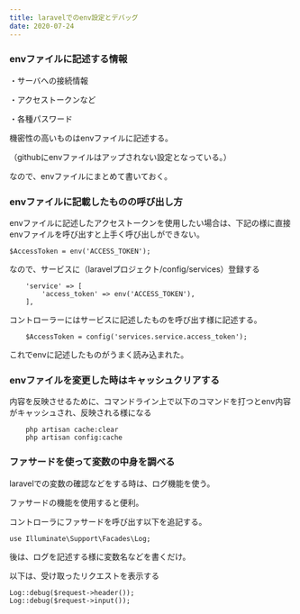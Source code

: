 ```yaml
---
title: laravelでのenv設定とデバッグ
date: 2020-07-24
---
```


### envファイルに記述する情報

・サーバへの接続情報

・アクセストークンなど

・各種パスワード

機密性の高いものはenvファイルに記述する。

（githubにenvファイルはアップされない設定となっている。）

なので、envファイルにまとめて書いておく。

### envファイルに記載したものの呼び出し方

envファイルに記述したアクセストークンを使用したい場合は、下記の様に直接envファイルを呼び出すと上手く呼び出しができない。

```
$AccessToken = env('ACCESS_TOKEN');
```

なので、サービスに（laravelプロジェクト/config/services）登録する

```
    'service' => [
        'access_token' => env('ACCESS_TOKEN'),
    ],
```

コントローラーにはサービスに記述したものを呼び出す様に記述する。

```
    $AccessToken = config('services.service.access_token');
```

これでenvに記述したものがうまく読み込まれた。

### envファイルを変更した時はキャッシュクリアする

内容を反映させるために、コマンドライン上で以下のコマンドを打つとenv内容がキャッシュされ、反映される様になる

```
    php artisan cache:clear
    php artisan config:cache
```

### ファサードを使って変数の中身を調べる

laravelでの変数の確認などをする時は、ログ機能を使う。

ファサードの機能を使用すると便利。

コントローラにファサードを呼び出す以下を追記する。

```
use Illuminate\Support\Facades\Log;
```

後は、ログを記述する様に変数名などを書くだけ。

以下は、受け取ったリクエストを表示する

```
Log::debug($request->header());
Log::debug($request->input());
```